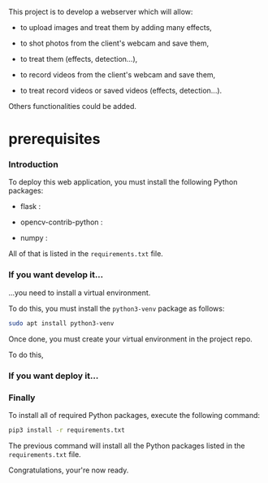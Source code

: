 This project is to develop a webserver which will allow:

* to upload images and treat them by adding many effects,

* to shot photos from the client's webcam and save them,

* to treat them (effects, detection...),

* to record videos from the client's webcam and save them,

* to treat record videos or saved videos (effects, detection...).

Others functionalities could be added.

# prerequisites

### Introduction

To deploy this web application, you must install the following Python packages:

* flask : 

* opencv-contrib-python :

* numpy :

All of that is listed in the `requirements.txt` file.

### If you want develop it...

...you need to install a virtual environment.

To do this, you must install the `python3-venv` package as follows:

```bash
sudo apt install python3-venv
```
Once done, you must create your virtual environment in the project repo.

To do this, 

### If you want deploy it...

### Finally

To install all of required Python packages, execute the following command:

```bash
pip3 install -r requirements.txt
```
The previous command will install all the Python packages listed in the `requirements.txt` file.

Congratulations, your're now ready.
